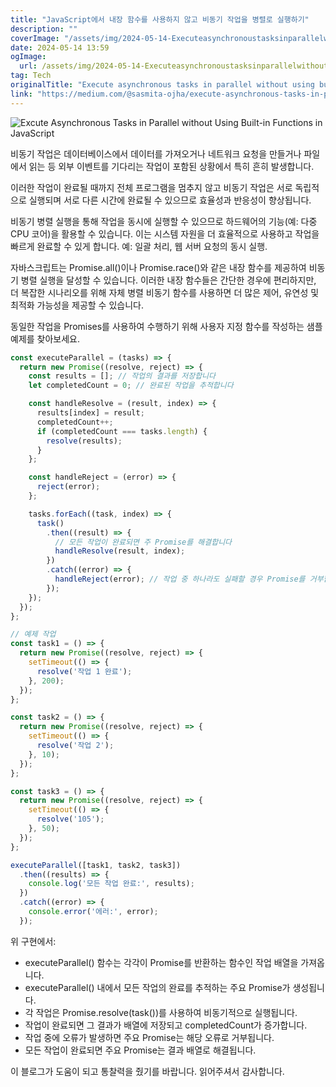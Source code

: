 ```yaml
---
title: "JavaScript에서 내장 함수를 사용하지 않고 비동기 작업을 병렬로 실행하기"
description: ""
coverImage: "/assets/img/2024-05-14-Executeasynchronoustasksinparallelwithoutusingbuilt-infunctionsinJavaScript_0.png"
date: 2024-05-14 13:59
ogImage: 
  url: /assets/img/2024-05-14-Executeasynchronoustasksinparallelwithoutusingbuilt-infunctionsinJavaScript_0.png
tag: Tech
originalTitle: "Execute asynchronous tasks in parallel without using built-in functions in JavaScript"
link: "https://medium.com/@sasmita-ojha/execute-asynchronous-tasks-in-parallel-without-using-built-in-functions-in-javascript-a2da20619a5f"
---
```



![Excute Asynchronous Tasks in Parallel without Using Built-in Functions in JavaScript](/assets/img/2024-05-14-Executeasynchronoustasksinparallelwithoutusingbuilt-infunctionsinJavaScript_0.png)

비동기 작업은 데이터베이스에서 데이터를 가져오거나 네트워크 요청을 만들거나 파일에서 읽는 등 외부 이벤트를 기다리는 작업이 포함된 상황에서 특히 흔히 발생합니다.

이러한 작업이 완료될 때까지 전체 프로그램을 멈추지 않고 비동기 작업은 서로 독립적으로 실행되며 서로 다른 시간에 완료될 수 있으므로 효율성과 반응성이 향상됩니다.

비동기 병렬 실행을 통해 작업을 동시에 실행할 수 있으므로 하드웨어의 기능(예: 다중 CPU 코어)을 활용할 수 있습니다. 이는 시스템 자원을 더 효율적으로 사용하고 작업을 빠르게 완료할 수 있게 합니다. 예: 일괄 처리, 웹 서버 요청의 동시 실행.



자바스크립트는 Promise.all()이나 Promise.race()와 같은 내장 함수를 제공하여 비동기 병렬 실행을 달성할 수 있습니다. 이러한 내장 함수들은 간단한 경우에 편리하지만, 더 복잡한 시나리오를 위해 자체 병렬 비동기 함수를 사용하면 더 많은 제어, 유연성 및 최적화 가능성을 제공할 수 있습니다.

동일한 작업을 Promises를 사용하여 수행하기 위해 사용자 지정 함수를 작성하는 샘플 예제를 찾아보세요.

```js
const executeParallel = (tasks) => {
  return new Promise((resolve, reject) => {
    const results = []; // 작업의 결과를 저장합니다
    let completedCount = 0; // 완료된 작업을 추적합니다

    const handleResolve = (result, index) => {
      results[index] = result;
      completedCount++;
      if (completedCount === tasks.length) {
        resolve(results);
      }
    };

    const handleReject = (error) => {
      reject(error);
    };

    tasks.forEach((task, index) => {
      task()
        .then((result) => {
          // 모든 작업이 완료되면 주 Promise를 해결합니다
          handleResolve(result, index);
        })
        .catch((error) => {
          handleReject(error); // 작업 중 하나라도 실패할 경우 Promise를 거부합니다
        });
    });
  });
};

// 예제 작업
const task1 = () => {
  return new Promise((resolve, reject) => {
    setTimeout(() => {
      resolve('작업 1 완료');
    }, 200);
  });
};

const task2 = () => {
  return new Promise((resolve, reject) => {
    setTimeout(() => {
      resolve('작업 2');
    }, 10);
  });
};

const task3 = () => {
  return new Promise((resolve, reject) => {
    setTimeout(() => {
      resolve('105');
    }, 50);
  });
};

executeParallel([task1, task2, task3])
  .then((results) => {
    console.log('모든 작업 완료:', results);
  })
  .catch((error) => {
    console.error('에러:', error);
  });
```

위 구현에서:



- executeParallel() 함수는 각각이 Promise를 반환하는 함수인 작업 배열을 가져옵니다.
- executeParallel() 내에서 모든 작업의 완료를 추적하는 주요 Promise가 생성됩니다.
- 각 작업은 Promise.resolve(task())를 사용하여 비동기적으로 실행됩니다.
- 작업이 완료되면 그 결과가 배열에 저장되고 completedCount가 증가합니다.
- 작업 중에 오류가 발생하면 주요 Promise는 해당 오류로 거부됩니다.
- 모든 작업이 완료되면 주요 Promise는 결과 배열로 해결됩니다.

이 블로그가 도움이 되고 통찰력을 줬기를 바랍니다. 읽어주셔서 감사합니다.